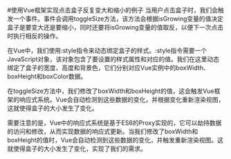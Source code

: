 #使用Vue框架实现点击盒子反复变大和缩小的例子
当用户点击盒子时，我们会触发一个事件。事件会调用toggleSize方法，该方法会根据isGrowing变量的值决定盒子是要变大还是要缩小，同时还要将isGrowing变量的值取反，以便下一次点击时执行相反的操作。

在Vue中，我们使用:style指令来动态绑定盒子的样式。:style指令需要一个JavaScript对象，该对象包含了要设置的样式属性和对应的值。我们在这里动态绑定了盒子的宽度、高度和背景色，它们分别对应Vue实例中的boxWidth、boxHeight和boxColor数据。

在toggleSize方法中，我们修改了boxWidth和boxHeight的值，这会触发Vue框架的响应式系统。Vue会自动检测到这些数据的变化，并根据变化重新渲染视图，这就使得盒子的大小发生了变化。

需要注意的是，Vue中的响应式系统是基于ES6的Proxy实现的，它可以劫持数据的访问和修改，从而实现数据的响应式更新。当我们修改了boxWidth和boxHeight的值时，Vue会自动检测到这些数据的变化，并触发重新渲染视图。这就使得盒子的大小发生了变化，实现了我们的需求。
<div id="app">
  <div
    :style="{ width: boxWidth + 'px', height: boxHeight + 'px', backgroundColor: boxColor }"
    @click="toggleSize"
  ></div>
</div>

<script>
new Vue({
  el: '#app',
  data: {
    boxWidth: 100,
    boxHeight: 100,
    boxColor: 'red',
    isGrowing: false
  },
  methods: {
    toggleSize() {
      if (this.isGrowing) {
        this.boxWidth /= 1.2;
        this.boxHeight /= 1.2;
      } else {
        this.boxWidth *= 1.2;
        this.boxHeight *= 1.2;
      }

      this.isGrowing = !this.isGrowing;
    }
  }
});
</script>
